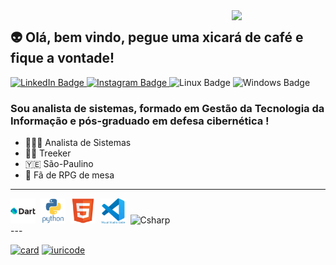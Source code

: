 <img src="Ageugit.jpg" width = "150px" align = "right">

## 👽 Olá, bem vindo, pegue uma xicará de café e fique a vontade!
  <div id="badges">
  <a href = "https://www.linkedin.com/in/jos%C3%A9-ageu-rodrigues-da-silva/">
    <img src="https://img.shields.io/badge/LinkedIn-blue?style=for-the-badge&logo=linkedin&logoColor=white" alt="LinkedIn Badge"/>
  </a>
  <a href = "https://instagram.com/ageursilva">
    <img src="https://img.shields.io/badge/Instagram-E4405F?style=for-the-badge&logo=instagram&logoColor=white" alt="Instagram Badge"/>
   </a>
  <img src="https://img.shields.io/badge/Linux-E34F26?style=for-the-badge&logo=linux&logoColor=black" alt="Linux Badge"/>
   <img src="https://img.shields.io/badge/Windows-017AD7?style=for-the-badge&logo=windows&logoColor=white" alt="Windows Badge"/>
   
</div>

### Sou analista de sistemas, formado em Gestão da Tecnologia da Informação e pós-graduado em defesa cibernética ! 

- 🧑🏽‍💻 Analista de Sistemas
- 🖖🏽 Treeker
- 🇾🇪 São-Paulino
- 🎲 Fã de RPG de mesa

---
<div>
  <img src="https://github.com/devicons/devicon/blob/master/icons/dart/dart-original-wordmark.svg" title="Dart" alt="Dart" width="40" height="40"/>&nbsp;
  <img src="https://github.com/devicons/devicon/blob/master/icons/python/python-original-wordmark.svg" title="Python" alt="Python" width="40" height="40"/>&nbsp;
  <img src="https://github.com/devicons/devicon/blob/master/icons/html5/html5-original.svg" title="HTML5" alt="HTML" width="40" height="40"/>&nbsp;
  <img src="https://github.com/devicons/devicon/blob/master/icons/vscode/vscode-original-wordmark.svg" title="VsCode" alt="VsCode" width="40" height="40"/>&nbsp;
 <img src="https://cdn.jsdelivr.net/gh/devicons/devicon/icons/csharp/csharp-original.svg" title="Csharp" alt="Csharp" width="40" height="40"/>&nbsp;      
</div>
---

[![card](https://github-readme-stats.vercel.app/api?username=Ageursilva&theme=radical&show_icons=true)](https://github.com/anuraghazra/github-readme-stats)
[![iuricode](https://github-readme-stats.vercel.app/api/top-langs/?username=Ageursilva&hide=html&layout=compact&theme=radical)](https://github.com/anuraghazra/github-readme-stats)



